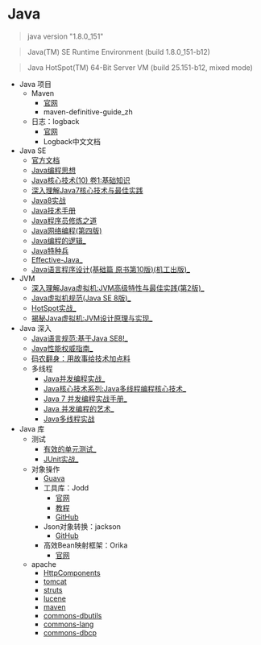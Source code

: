 #   Java

>   java version "1.8.0_151"

>   Java(TM) SE Runtime Environment (build 1.8.0_151-b12)

>   Java HotSpot(TM) 64-Bit Server VM (build 25.151-b12, mixed mode)


-   Java 项目
    -   Maven
        -   [官网](http://maven.apache.org/)
        -   maven-definitive-guide_zh
    -   日志：logback
        -   [官网](https://github.com/qos-ch)
        -   Logback中文文档
-   Java SE
    -   [官方文档](doc/README.md)
    -   [Java编程思想](thinking0814/README.md)
    -   [Java核心技术(10) 卷1:基础知识](corejava/README.md)
    -   [深入理解Java7核心技术与最佳实践](java70814/README.md)
    -   [Java8实战](java80814/README.md)
    -   [Java技术手册](nutshell0814/README.md)
    -   [Java程序员修炼之道](developer0814/README.md)
    -   [Java网络编程(第四版)](network40814/README.md)
    -   [Java编程的逻辑_](logic0814/README.md)
    -   [Java特种兵](forces0814/README.md)
    -   [Effective-Java_](Effective0814/README.md)
    -   [Java语言程序设计(基础篇 原书第10版)(机工出版)_](Introduction0814/README.md)
-   JVM
    -   [深入理解Java虚拟机:JVM高级特性与最佳实践(第2版)_](jvmA0814/README.md)
    -   [Java虚拟机规范(Java SE 8版)_](jvmB0814/README.md)
    -   [HotSpot实战_](jvmC0814/README.md)
    -   [揭秘Java虚拟机:JVM设计原理与实现_](jvmD0814/README.md)
-   Java 深入
    -   [Java语言规范:基于Java SE8!_](language80814/README.md)
    -   [Java性能权威指南_](performance0814/README.md)
    -   [码农翻身：用故事给技术加点料](2018/1002020/README.md)
    -   多线程
        -   [Java并发编程实战_](threadA0814/README.md)
        -   [Java核心技术系列:Java多线程编程核心技术_](threadB0814/README.md)
        -   [Java 7 并发编程实战手册_](threadC0814/README.md)
        -   [Java 并发编程的艺术_](threadD0814/README.md)
        -   [Java多线程实战](http://jcip.net.s3-website-us-east-1.amazonaws.com/listings.html)
-   Java 库
    -   测试
        -   [有效的单元测试_](junitA0814/README.md)
        -   [JUnit实战_](junitB0814/README.md)
    -   对象操作
        -   [Guava](https://github.com/google/guava)
        -   工具库：Jodd
            -   [官网](https://jodd.org/)
            -   [教程](http://joddframework.org/)
            -   [GitHub](https://github.com/oblac)
        -   Json对象转换：jackson
            -   [GitHub](https://github.com/FasterXML/jackson)
        -   高效Bean映射框架：Orika
            -   [官网](http://orika-mapper.github.io/orika-docs/)
    -   apache
        -   [HttpComponents](http://hc.apache.org/index.html)
        -   [tomcat](http://tomcat.apache.org/)
        -   [struts](http://struts.apache.org/)
        -   [lucene](http://lucene.apache.org/)
        -   [maven](http://maven.apache.org/)
        -   [commons-dbutils](http://commons.apache.org/proper/commons-dbutils/)
        -   [commons-lang](http://commons.apache.org/proper/commons-lang/)
        -   [commons-dbcp](http://commons.apache.org/proper/commons-dbcp/)